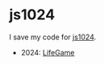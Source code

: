 # js1024

I save my code for [js1024](https://js1024.fun/).

- 2024: [LifeGame](https://js1024.fun/demos/2024/17/readme)
